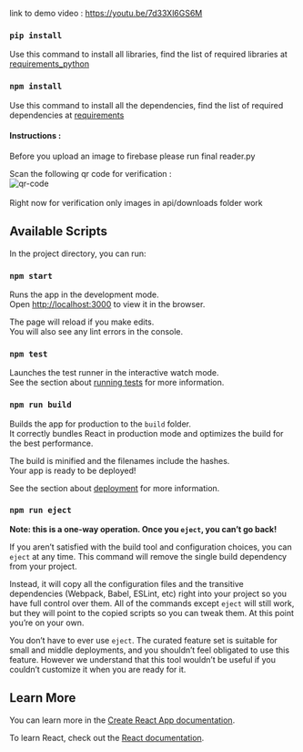 link to demo video : https://youtu.be/7d33Xl6GS6M <br />

### `pip install`
Use this command to install all libraries, find the list of required libraries at [requirements_python](https://github.com/aavaigrocks2001/hack-aavaig/blob/main/api/requirements_python)


### `npm install`
Use this command to install all the dependencies, find the list of required dependencies at [requirements](https://github.com/aavaigrocks2001/hack-aavaig/blob/main/hack-the-crisis/requirements.txt)


#### Instructions :
Before you upload an image to firebase please run final reader.py

Scan the following qr code for verification : <br /> ![qr-code](https://github.com/aavaigrocks2001/hack-aavaig/blob/main/qr.jpeg) <br /><br />
Right now for verification only images in api/downloads folder work





## Available Scripts

In the project directory, you can run:

### `npm start`

Runs the app in the development mode.<br />
Open [http://localhost:3000](http://localhost:3000) to view it in the browser.

The page will reload if you make edits.<br />
You will also see any lint errors in the console.

### `npm test`

Launches the test runner in the interactive watch mode.<br />
See the section about [running tests](https://facebook.github.io/create-react-app/docs/running-tests) for more information.

### `npm run build`

Builds the app for production to the `build` folder.<br />
It correctly bundles React in production mode and optimizes the build for the best performance.

The build is minified and the filenames include the hashes.<br />
Your app is ready to be deployed!

See the section about [deployment](https://facebook.github.io/create-react-app/docs/deployment) for more information.

### `npm run eject`

**Note: this is a one-way operation. Once you `eject`, you can’t go back!**

If you aren’t satisfied with the build tool and configuration choices, you can `eject` at any time. This command will remove the single build dependency from your project.

Instead, it will copy all the configuration files and the transitive dependencies (Webpack, Babel, ESLint, etc) right into your project so you have full control over them. All of the commands except `eject` will still work, but they will point to the copied scripts so you can tweak them. At this point you’re on your own.

You don’t have to ever use `eject`. The curated feature set is suitable for small and middle deployments, and you shouldn’t feel obligated to use this feature. However we understand that this tool wouldn’t be useful if you couldn’t customize it when you are ready for it.

## Learn More

You can learn more in the [Create React App documentation](https://facebook.github.io/create-react-app/docs/getting-started).

To learn React, check out the [React documentation](https://reactjs.org/).
